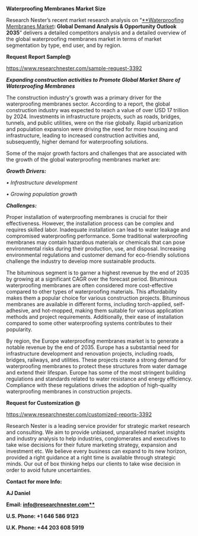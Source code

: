 ﻿**Waterproofing Membranes Market Size**

Research Nester’s recent market research analysis on “[**Waterproofing Membranes Market](https://www.researchnester.com/reports/waterproofing-membrane-market/3392)**: Global Demand Analysis & Opportunity Outlook 2035**” delivers a detailed competitors analysis and a detailed overview of the global waterproofing membranes market in terms of market segmentation by type, end user, and by region. 

**Request Report Sample@** 

<https://www.researchnester.com/sample-request-3392> 

***Expanding construction activities to Promote Global Market Share of Waterproofing Membranes***

The construction industry's growth was a primary driver for the waterproofing membranes sector. According to a report, the global construction industry was expected to reach a value of over USD 17 trillion by 2024. Investments in infrastructure projects, such as roads, bridges, tunnels, and public utilities, were on the rise globally. Rapid urbanization and population expansion were driving the need for more housing and infrastructure, leading to increased construction activities and, subsequently, higher demand for waterproofing solutions.

Some of the major growth factors and challenges that are associated with the growth of the global waterproofing membranes market are:

***Growth Drivers:***

*•	Infrastructure development*

*•	Growing population growth* 

***Challenges:***

Proper installation of waterproofing membranes is crucial for their effectiveness. However, the installation process can be complex and requires skilled labor. Inadequate installation can lead to water leakage and compromised waterproofing performance. Some traditional waterproofing membranes may contain hazardous materials or chemicals that can pose environmental risks during their production, use, and disposal. Increasing environmental regulations and customer demand for eco-friendly solutions challenge the industry to develop more sustainable products.

The bituminous segment is to garner a highest revenue by the end of 2035 by growing at a significant CAGR over the forecast period. Bituminous waterproofing membranes are often considered more cost-effective compared to other types of waterproofing materials. This affordability makes them a popular choice for various construction projects. Bituminous membranes are available in different forms, including torch-applied, self-adhesive, and hot-mopped, making them suitable for various application methods and project requirements. Additionally, their ease of installation compared to some other waterproofing systems contributes to their popularity.

By region, the Europe waterproofing membranes market is to generate <a name="_hlk140522455"></a>a notable revenue by the end of 2035. Europe has a substantial need for infrastructure development and renovation projects, including roads, bridges, railways, and utilities. These projects create a strong demand for waterproofing membranes to protect these structures from water damage and extend their lifespan. Europe has some of the most stringent building regulations and standards related to water resistance and energy efficiency. Compliance with these regulations drives the adoption of high-quality waterproofing membranes in construction projects.

**Request for Customization @**

<https://www.researchnester.com/customized-reports-3392> 

Research Nester is a leading service provider for strategic market research and consulting. We aim to provide unbiased, unparalleled market insights and industry analysis to help industries, conglomerates and executives to take wise decisions for their future marketing strategy, expansion and investment etc. We believe every business can expand to its new horizon, provided a right guidance at a right time is available through strategic minds. Our out of box thinking helps our clients to take wise decision in order to avoid future uncertainties.

**Contact for more Info:**

**AJ Daniel**

**Email: [info@researchnester.com**](mailto:info@researchnester.com)**

**U.S. Phone: +1 646 586 9123** 

**U.K. Phone: +44 203 608 5919**



